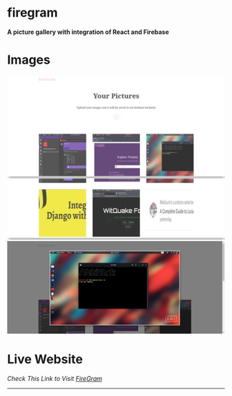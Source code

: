 # firegram

**A picture gallery with integration of React and Firebase**

# Images

<img src="images/readme.png"/>

<img src="images/readme2.png"/>

# Live Website

*Check This Link to Visit <a href="https://react-firegram.web.app">FireGram</a>*

---
